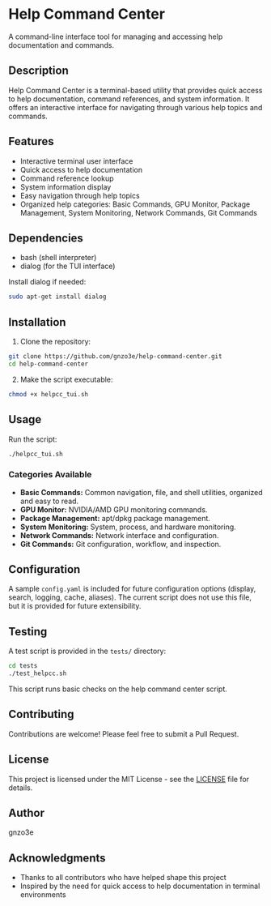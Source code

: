 # Help Command Center

A command-line interface tool for managing and accessing help documentation and commands.

## Description

Help Command Center is a terminal-based utility that provides quick access to help documentation, command references, and system information. It offers an interactive interface for navigating through various help topics and commands.

## Features

- Interactive terminal user interface
- Quick access to help documentation
- Command reference lookup
- System information display
- Easy navigation through help topics
- Organized help categories: Basic Commands, GPU Monitor, Package Management, System Monitoring, Network Commands, Git Commands

## Dependencies

- bash (shell interpreter)
- dialog (for the TUI interface)

Install dialog if needed:
```bash
sudo apt-get install dialog
```

## Installation

1. Clone the repository:
```bash
git clone https://github.com/gnzo3e/help-command-center.git
cd help-command-center
```

2. Make the script executable:
```bash
chmod +x helpcc_tui.sh
```

## Usage

Run the script:
```bash
./helpcc_tui.sh
```

### Categories Available
- **Basic Commands:** Common navigation, file, and shell utilities, organized and easy to read.
- **GPU Monitor:** NVIDIA/AMD GPU monitoring commands.
- **Package Management:** apt/dpkg package management.
- **System Monitoring:** System, process, and hardware monitoring.
- **Network Commands:** Network interface and configuration.
- **Git Commands:** Git configuration, workflow, and inspection.

## Configuration

A sample `config.yaml` is included for future configuration options (display, search, logging, cache, aliases). The current script does not use this file, but it is provided for future extensibility.

## Testing

A test script is provided in the `tests/` directory:

```bash
cd tests
./test_helpcc.sh
```

This script runs basic checks on the help command center script.

## Contributing

Contributions are welcome! Please feel free to submit a Pull Request.

## License

This project is licensed under the MIT License - see the [LICENSE](LICENSE) file for details.

## Author

gnzo3e

## Acknowledgments

- Thanks to all contributors who have helped shape this project
- Inspired by the need for quick access to help documentation in terminal environments 
